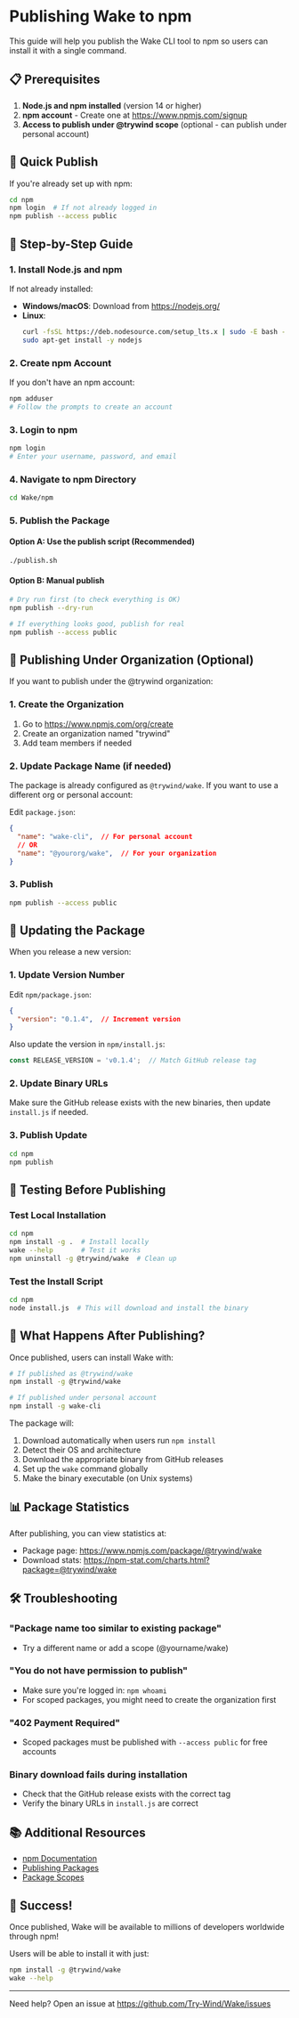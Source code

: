 # Publishing Wake to npm

This guide will help you publish the Wake CLI tool to npm so users can install it with a single command.

## 📋 Prerequisites

1. **Node.js and npm installed** (version 14 or higher)
2. **npm account** - Create one at https://www.npmjs.com/signup
3. **Access to publish under @trywind scope** (optional - can publish under personal account)

## 🚀 Quick Publish

If you're already set up with npm:

```bash
cd npm
npm login  # If not already logged in
npm publish --access public
```

## 📝 Step-by-Step Guide

### 1. Install Node.js and npm

If not already installed:
- **Windows/macOS**: Download from https://nodejs.org/
- **Linux**: 
  ```bash
  curl -fsSL https://deb.nodesource.com/setup_lts.x | sudo -E bash -
  sudo apt-get install -y nodejs
  ```

### 2. Create npm Account

If you don't have an npm account:
```bash
npm adduser
# Follow the prompts to create an account
```

### 3. Login to npm

```bash
npm login
# Enter your username, password, and email
```

### 4. Navigate to npm Directory

```bash
cd Wake/npm
```

### 5. Publish the Package

#### Option A: Use the publish script (Recommended)
```bash
./publish.sh
```

#### Option B: Manual publish
```bash
# Dry run first (to check everything is OK)
npm publish --dry-run

# If everything looks good, publish for real
npm publish --access public
```

## 🏢 Publishing Under Organization (Optional)

If you want to publish under the @trywind organization:

### 1. Create the Organization

1. Go to https://www.npmjs.com/org/create
2. Create an organization named "trywind"
3. Add team members if needed

### 2. Update Package Name (if needed)

The package is already configured as `@trywind/wake`. If you want to use a different org or personal account:

Edit `package.json`:
```json
{
  "name": "wake-cli",  // For personal account
  // OR
  "name": "@yourorg/wake",  // For your organization
}
```

### 3. Publish

```bash
npm publish --access public
```

## 🔄 Updating the Package

When you release a new version:

### 1. Update Version Number

Edit `npm/package.json`:
```json
{
  "version": "0.1.4",  // Increment version
}
```

Also update the version in `npm/install.js`:
```javascript
const RELEASE_VERSION = 'v0.1.4';  // Match GitHub release tag
```

### 2. Update Binary URLs

Make sure the GitHub release exists with the new binaries, then update `install.js` if needed.

### 3. Publish Update

```bash
cd npm
npm publish
```

## 🧪 Testing Before Publishing

### Test Local Installation

```bash
cd npm
npm install -g .  # Install locally
wake --help       # Test it works
npm uninstall -g @trywind/wake  # Clean up
```

### Test the Install Script

```bash
cd npm
node install.js  # This will download and install the binary
```

## 🎯 What Happens After Publishing?

Once published, users can install Wake with:

```bash
# If published as @trywind/wake
npm install -g @trywind/wake

# If published under personal account
npm install -g wake-cli
```

The package will:
1. Download automatically when users run `npm install`
2. Detect their OS and architecture
3. Download the appropriate binary from GitHub releases
4. Set up the `wake` command globally
5. Make the binary executable (on Unix systems)

## 📊 Package Statistics

After publishing, you can view statistics at:
- Package page: https://www.npmjs.com/package/@trywind/wake
- Download stats: https://npm-stat.com/charts.html?package=@trywind/wake

## 🛠️ Troubleshooting

### "Package name too similar to existing package"
- Try a different name or add a scope (@yourname/wake)

### "You do not have permission to publish"
- Make sure you're logged in: `npm whoami`
- For scoped packages, you might need to create the organization first

### "402 Payment Required"
- Scoped packages must be published with `--access public` for free accounts

### Binary download fails during installation
- Check that the GitHub release exists with the correct tag
- Verify the binary URLs in `install.js` are correct

## 📚 Additional Resources

- [npm Documentation](https://docs.npmjs.com/)
- [Publishing Packages](https://docs.npmjs.com/packages-and-modules/contributing-packages-to-the-registry)
- [Package Scopes](https://docs.npmjs.com/about-scopes)

## 🎉 Success!

Once published, Wake will be available to millions of developers worldwide through npm!

Users will be able to install it with just:
```bash
npm install -g @trywind/wake
wake --help
```

---

Need help? Open an issue at https://github.com/Try-Wind/Wake/issues